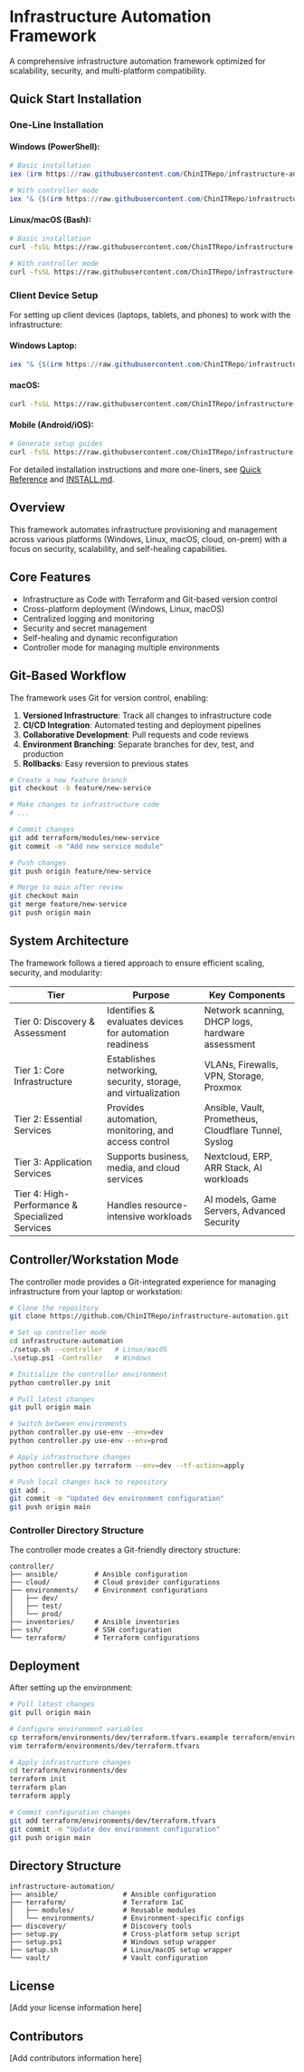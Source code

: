 # Infrastructure Automation Framework

A comprehensive infrastructure automation framework optimized for scalability, security, and multi-platform compatibility.

## Quick Start Installation

### One-Line Installation

#### Windows (PowerShell):
```powershell
# Basic installation
iex (irm https://raw.githubusercontent.com/ChinITRepo/infrastructure-automation/main/bootstrap.ps1)

# With controller mode
iex "& {$(irm https://raw.githubusercontent.com/ChinITRepo/infrastructure-automation/main/bootstrap.ps1)} -Mode controller"
```

#### Linux/macOS (Bash):
```bash
# Basic installation
curl -fsSL https://raw.githubusercontent.com/ChinITRepo/infrastructure-automation/main/bootstrap.sh | bash

# With controller mode
curl -fsSL https://raw.githubusercontent.com/ChinITRepo/infrastructure-automation/main/bootstrap.sh | bash -s -- --controller
```

### Client Device Setup

For setting up client devices (laptops, tablets, and phones) to work with the infrastructure:

#### Windows Laptop:
```powershell
iex "& {$(irm https://raw.githubusercontent.com/ChinITRepo/infrastructure-automation/main/client-devices/windows-laptop-setup.ps1)}"
```

#### macOS:
```bash
curl -fsSL https://raw.githubusercontent.com/ChinITRepo/infrastructure-automation/main/client-devices/macos-setup.sh | bash
```

#### Mobile (Android/iOS):
```bash
# Generate setup guides
curl -fsSL https://raw.githubusercontent.com/ChinITRepo/infrastructure-automation/main/client-devices/mobile-setup.sh | bash -s -- --platform android --action guide
```

For detailed installation instructions and more one-liners, see [Quick Reference](docs/QUICK_REFERENCE.md) and [INSTALL.md](INSTALL.md).

## Overview

This framework automates infrastructure provisioning and management across various platforms (Windows, Linux, macOS, cloud, on-prem) with a focus on security, scalability, and self-healing capabilities.

## Core Features

- Infrastructure as Code with Terraform and Git-based version control
- Cross-platform deployment (Windows, Linux, macOS)
- Centralized logging and monitoring
- Security and secret management
- Self-healing and dynamic reconfiguration
- Controller mode for managing multiple environments

## Git-Based Workflow

The framework uses Git for version control, enabling:

1. **Versioned Infrastructure**: Track all changes to infrastructure code
2. **CI/CD Integration**: Automated testing and deployment pipelines
3. **Collaborative Development**: Pull requests and code reviews
4. **Environment Branching**: Separate branches for dev, test, and production
5. **Rollbacks**: Easy reversion to previous states

```bash
# Create a new feature branch
git checkout -b feature/new-service

# Make changes to infrastructure code
# ...

# Commit changes
git add terraform/modules/new-service
git commit -m "Add new service module"

# Push changes
git push origin feature/new-service

# Merge to main after review
git checkout main
git merge feature/new-service
git push origin main
```

## System Architecture

The framework follows a tiered approach to ensure efficient scaling, security, and modularity:

| Tier | Purpose | Key Components |
|------|---------|----------------|
| Tier 0: Discovery & Assessment | Identifies & evaluates devices for automation readiness | Network scanning, DHCP logs, hardware assessment |
| Tier 1: Core Infrastructure | Establishes networking, security, storage, and virtualization | VLANs, Firewalls, VPN, Storage, Proxmox |
| Tier 2: Essential Services | Provides automation, monitoring, and access control | Ansible, Vault, Prometheus, Cloudflare Tunnel, Syslog |
| Tier 3: Application Services | Supports business, media, and cloud services | Nextcloud, ERP, ARR Stack, AI workloads |
| Tier 4: High-Performance & Specialized Services | Handles resource-intensive workloads | AI models, Game Servers, Advanced Security |

## Controller/Workstation Mode

The controller mode provides a Git-integrated experience for managing infrastructure from your laptop or workstation:

```bash
# Clone the repository 
git clone https://github.com/ChinITRepo/infrastructure-automation.git

# Set up controller mode
cd infrastructure-automation
./setup.sh --controller   # Linux/macOS
.\setup.ps1 -Controller   # Windows

# Initialize the controller environment
python controller.py init

# Pull latest changes
git pull origin main

# Switch between environments
python controller.py use-env --env=dev
python controller.py use-env --env=prod

# Apply infrastructure changes
python controller.py terraform --env=dev --tf-action=apply

# Push local changes back to repository
git add .
git commit -m "Updated dev environment configuration"
git push origin main
```

### Controller Directory Structure

The controller mode creates a Git-friendly directory structure:

```
controller/
├── ansible/         # Ansible configuration
├── cloud/           # Cloud provider configurations
├── environments/    # Environment configurations
│   ├── dev/
│   ├── test/
│   └── prod/
├── inventories/     # Ansible inventories
├── ssh/             # SSH configuration
└── terraform/       # Terraform configurations
```

## Deployment

After setting up the environment:

```bash
# Pull latest changes
git pull origin main

# Configure environment variables
cp terraform/environments/dev/terraform.tfvars.example terraform/environments/dev/terraform.tfvars
vim terraform/environments/dev/terraform.tfvars

# Apply infrastructure changes
cd terraform/environments/dev
terraform init
terraform plan
terraform apply

# Commit configuration changes
git add terraform/environments/dev/terraform.tfvars
git commit -m "Update dev environment configuration"
git push origin main
```

## Directory Structure

```
infrastructure-automation/
├── ansible/                # Ansible configuration
├── terraform/              # Terraform IaC
│   ├── modules/            # Reusable modules
│   └── environments/       # Environment-specific configs
├── discovery/              # Discovery tools
├── setup.py                # Cross-platform setup script
├── setup.ps1               # Windows setup wrapper
├── setup.sh                # Linux/macOS setup wrapper
└── vault/                  # Vault configuration
```

## License

[Add your license information here]

## Contributors

[Add contributors information here] 